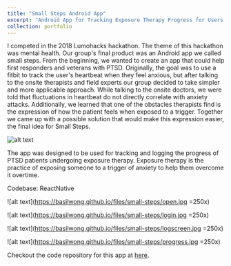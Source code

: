 ```yaml
---
title: "Small Steps Android App"
excerpt: "Android App for Tracking Exposure Therapy Progress for Users Suffering from PTSD<br/><img src='https://basilwong.github.io/files/logos/ss_logo.png'>"
collection: portfolio
---
```


I competed in the 2018 Lumohacks hackathon. The theme of this hackathon was mental health. Our group's final product was an Android app we called small steps. From the beginning, we wanted to create an app that could help first responders and veterans with PTSD. Originally, the goal was to use a fitbit to track the user's heartbeat when they feel anxious, but after talking to the onsite therapists and field experts our group decided to take simpler and more applicable approach. While talking to the onsite doctors, we were told that fluctuations in heartbeat do not directly correlate with anxiety attacks. Additionally, we learned that one of the obstacles therapists find is the expression of how the patient feels when exposed to a trigger. Together we came up with a possible solution that would make this expression easier, the final idea for Small Steps. 

![alt text](https://basilwong.github.io/files/logos/ss_logo.png)

The app was designed to be used for tracking and logging the progress of PTSD patients undergoing exposure therapy. Exposure therapy is the practice of exposing someone to a trigger of anxiety to help them overcome it overtime.

Codebase: ReactNative

![alt text](https://basilwong.github.io/files/small-steps/open.jpg =250x)

![alt text](https://basilwong.github.io/files/small-steps/login.jpg =250x)

![alt text](https://basilwong.github.io/files/small-steps/logscreen.jpg =250x)

![alt text](https://basilwong.github.io/files/small-steps/progress.jpg =250x)

Checkout the code repository for this app at [here](https://github.com/basilwong/small_steps).



